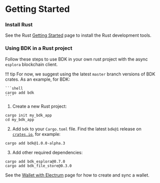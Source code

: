 # Getting Started

### Install Rust

See the Rust [Getting Started] page to install the Rust development tools.

### Using BDK in a Rust project

Follow these steps to use BDK in your own rust project with the async `esplora` blockchain client.

!!! tip
    For now, we suggest using the latest `master` branch versions of BDK crates.
    As an example, for BDK:

    ```shell
    cargo add bdk
    ```

1. Create a new Rust project:

```shell
cargo init my_bdk_app
cd my_bdk_app
```

2. Add `bdk` to your `Cargo.toml` file. Find the latest `bdk@1` release on [`crates.io`](https://crates.io/crates/bdk/versions), for example:

```shell
cargo add bdk@1.0.0-alpha.3
```

3. Add other required dependencies:

```shell
cargo add bdk_esplora@0.7.0
cargo add bdk_file_store@0.3.0
```

See the [Wallet with Electrum](./book/electrum-wallet.md) page for how to create and sync a wallet.

[Getting Started]: https://www.rust-lang.org/learn/get-started
